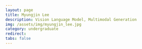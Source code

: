 ```yaml
---
layout: page
title: Myungjin Lee
description: Vision Language Model, Multimodal Generation
img: /assets/img/myungjin_lee.jpg
category: undergraduate
redirect:  
tabs: false
---
```

